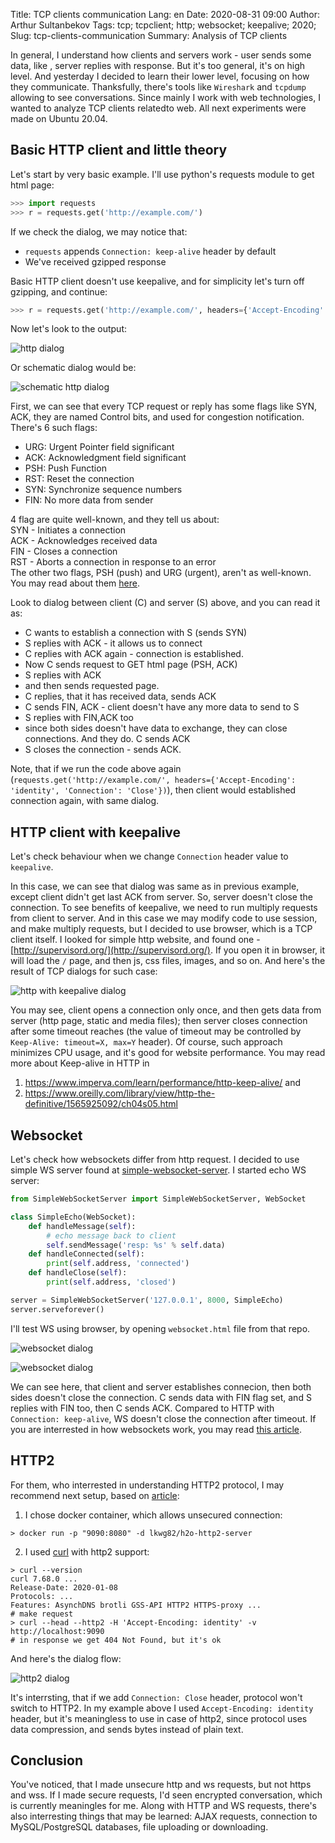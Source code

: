 Title: TCP clients communication
Lang: en
Date: 2020-08-31 09:00
Author: Arthur Sultanbekov
Tags: tcp; tcpclient; http; websocket; keepalive; 2020;
Slug: tcp-clients-communication
Summary: Analysis of TCP clients

In general, I understand how clients and servers work - user sends some data, like , server replies with response. But it's too general, it's on high level. And yesterday I decided to learn their lower level, focusing on how they communicate. Thanksfully, there's tools like `Wireshark` and `tcpdump` allowing to see conversations. Since mainly I work with web technologies, I wanted to analyze TCP clients relatedto web. All next experiments were made on Ubuntu 20.04.

## Basic HTTP client and little theory

Let's start by very basic example. I'll use python's requests module to get html page:
```python
>>> import requests
>>> r = requests.get('http://example.com/')
```

If we check the dialog, we may notice that:

* `requests` appends `Connection: keep-alive` header by default
* We've received gzipped response

Basic HTTP client doesn't use keepalive, and for simplicity let's turn off gzipping, and continue:

```python
>>> r = requests.get('http://example.com/', headers={'Accept-Encoding': 'identity', 'Connection': 'Close'})
```

Now let's look to the output:

![http dialog]({filename}/images/tcp-clients-communication/2020-08-29_15-12.png)

Or schematic dialog would be:

![schematic http dialog]({filename}/images/tcp-clients-communication/2020-08-29_16-26.png)

First, we can see that every TCP request or reply has some flags like SYN, ACK, they are named Control bits, and used for congestion notification. There's 6 such flags:

* URG: Urgent Pointer field significant
* ACK: Acknowledgment field significant
* PSH: Push Function
* RST: Reset the connection
* SYN: Synchronize sequence numbers
* FIN: No more data from sender

4 flag are quite well-known, and they tell us about:<br>
SYN - Initiates a connection<br>
ACK - Acknowledges received data<br>
FIN - Closes a connection<br>
RST - Aborts a connection in response to an error<br>
The other two flags, PSH (push) and URG (urgent), aren't as well-known. You may read about them [here](https://packetlife.net/blog/2011/mar/2/tcp-flags-psh-and-urg/).

Look to dialog between client (C) and server (S) above, and you can read it as:

* C wants to establish a connection with S (sends SYN)
* S replies with ACK - it allows us to connect
* C replies with ACK again - connection is established.
* Now C sends request to GET html page (PSH, ACK)
* S replies with ACK
* and then sends requested page.
* C replies, that it has received data, sends ACK
* C sends FIN, ACK - client doesn't have any more data to send to S
* S replies with FIN,ACK too
* since both sides doesn't have data to exchange, they can close connections. And they do. C sends ACK
* S closes the connection - sends ACK.

Note, that if we run the code above again (`requests.get('http://example.com/', headers={'Accept-Encoding': 'identity', 'Connection': 'Close'})`), then client would established connection again, with same dialog.

## HTTP client with keepalive

Let's check behaviour when we change `Connection` header value to `keepalive`.

In this case, we can see that dialog was same as in previous example, except client didn't get last ACK from server. So, server doesn't close the connection. To see benefits of keepalive, we need to run multiply requests from client to server. And in this case we may modify code to use session, and make multiply requests, but I decided to use browser, which is a TCP client itself. I looked for simple http website, and found one - [http://supervisord.org/](http://supervisord.org/). If you open it in browser, it will load the `/` page, and then js, css files, images, and so on. And here's the result of TCP dialogs for such case:

![http with keepalive dialog]({filename}/images/tcp-clients-communication/2020-08-29_18-50.png)

You may see, client opens a connection only once, and then gets data from server (http page, static and media files); then server closes connection after some timeout reaches (the value of timeout may be controlled by `Keep-Alive: timeout=X, max=Y` header). Of course, such approach minimizes CPU usage, and it's good for website performance.
You may read more about Keep-alive in HTTP in<br> 
1) https://www.imperva.com/learn/performance/http-keep-alive/ and<br> 
2) https://www.oreilly.com/library/view/http-the-definitive/1565925092/ch04s05.html


## Websocket

Let's check how websockets differ from http request. I decided to use simple WS server found at [simple-websocket-server](https://github.com/dpallot/simple-websocket-server).
I started echo WS server:

```python
from SimpleWebSocketServer import SimpleWebSocketServer, WebSocket

class SimpleEcho(WebSocket):
    def handleMessage(self):
        # echo message back to client
        self.sendMessage('resp: %s' % self.data)
    def handleConnected(self):
        print(self.address, 'connected')
    def handleClose(self):
        print(self.address, 'closed')

server = SimpleWebSocketServer('127.0.0.1', 8000, SimpleEcho)
server.serveforever()
```

I'll test WS using browser, by opening `websocket.html` file from that repo.

![websocket dialog]({filename}/images/tcp-clients-communication/2020-08-29_19-49.png)

![websocket dialog]({filename}/images/tcp-clients-communication/2020-08-29_19-48.png)

We can see here, that client and server establishes connecion, then both sides doesn't close the connection. C sends data with FIN flag set, and S replies with FIN too, then C sends ACK. Compared to HTTP with `Connection: keep-alive`, WS doesn't close the connection after timeout. If you are interrested in how websockets work, you may read [this article](https://lucumr.pocoo.org/2012/9/24/websockets-101/).


## HTTP2
For them, who interrested in understanding HTTP2 protocol, I may recommend next setup, based on [article](https://blog.lgohlke.de/docker/h2o/2016/03/01/dockerized-h2o-webserver.html):
1. I chose docker container, which allows unsecured connection:
```
> docker run -p "9090:8080" -d lkwg82/h2o-http2-server
```

2. I used [curl](https://curl.haxx.se/docs/http2.html) with http2 support:
```
> curl --version
curl 7.68.0 ...
Release-Date: 2020-01-08
Protocols: ...
Features: AsynchDNS brotli GSS-API HTTP2 HTTPS-proxy ...
# make request
> curl --head --http2 -H 'Accept-Encoding: identity' -v http://localhost:9090
# in response we get 404 Not Found, but it's ok
```

And here's the dialog flow:

![http2 dialog]({filename}/images/tcp-clients-communication/2020-08-30_11-23.png)

It's interrsting, that if we add `Connection: Close` header, protocol won't switch to HTTP2. In my example above I used `Accept-Encoding: identity` header, but it's meaningless to use in case of http2, since protocol uses data compression, and sends bytes instead of plain text.

## Conclusion
You've noticed, that I made unsecure http and ws requests, but not https and wss. If I made secure requests, I'd seen encrypted conversation, which is currently meaningles for me. Along with HTTP and WS requests, there's also interresting things that may be learned: AJAX requests, connection to MySQL/PostgreSQL databases, file uploading or downloading.
